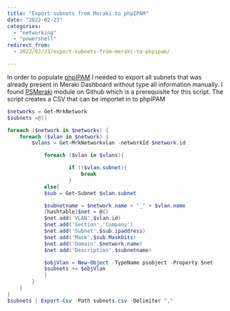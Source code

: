 ```yaml
---
title: "Export subnets from Meraki to phpIPAM"
date: "2022-02-23"
categories: 
  - "networking"
  - "powershell"
redirect_from:
  - 2022/02/23/export-subnets-from-meraki-to-phpipam/

---
```


In order to populate [phpIPAM](https://phpipam.net/) I needed to export all subnets that was already present in Meraki Dashboard without type all information manually. I found [PSMeraki](https://github.com/sanderkl/PSMeraki) module on Github which is a prerequisite for this script. The script creates a CSV that can be importet in to phpIPAM

```powershell
$networks = Get-MrkNetwork
$subnets =@()

foreach ($network in $networks) {
    foreach ($vlan in $network) {
        $vlans = Get-MrkNetworkvlan -networkId $network.id

            foreach ($vlan in $vlans){

                    if (!$vlan.subnet){
                        break
                    }
            else{
            $sub = Get-Subnet $vlan.subnet

            $subnetname = $network.name + "_" + $vlan.name 
            [hashtable]$net = @{}
            $net.add('VLAN',$vlan.id)
            $net.add('Section','Company')
            $net.add('Subnet',$sub.ipaddress)
            $net.add('Mask',$sub.Maskbits)
            $net.add('Domain',$network.name)
            $net.add('Description',$subnetname)

            $objVlan = New-Object -TypeName psobject -Property $net
            $subnets += $objVlan
            }
        }
    }
}
$subnets | Export-Csv -Path subnets.csv -Delimiter ","
```
